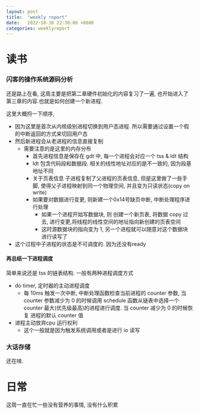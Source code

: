 ```yaml
---
layout: post
title:  "weekly report"
date:   2022-10-30 22:30:08 +0800
categories: weeklyreport
---
```



# 读书

### 闪客的操作系统源码分析

还是路上在看, 这周主要是把第二章硬件初始化的内容复习了一遍, 也开始进入了第三章的内容.也就是如何创建一个新进程.

这里大概捋一下顺序,

- 因为这里是首次从内核级别进程切换到用户态进程. 所以需要通过设置一个假的中断返回的方式来切回用户态
- 然后新进程会从老进程的信息直接复制
    - 需要注意的是这里的内存分布
        - 首先进程信息是保存在 gdt 中, 每一个进程会对应一个 tss & ldt 结构
        - ldt 包含代码段和数据段. 相关的线性地址对应的是不一致的, 因为段基地址不同
        - 关于页表信息 子进程复制了父进程的页表信息, 但是这里做了一些手脚, 使得父子进程映射到同一个物理空间, 并且变为只读状态(copy on write)
        - 如果要对数据进行变更, 则新建一个0x14号缺页中断, 中断处理程序进行处理
            - 如果一个进程开始写数据块, 则 创建一个新页表, 将数据 copy 过去, 进行变更,将线程的线性空间的地址指向新创建的页表空间
            - 这时源数据块的指向变为 1, 另一个进程就可以随意对这个数据块进行读写了
- 这个过程中子进程的状态是不可调度的. 因为还没有ready

#### 再总结一下进程调度

简单来说还是 tss 的链表结构. 一般有两种进程调度方式
- do timer, 定时器的主动进程调度
   - 每 10ms 触发一次中断, 中断处理函数检查当前进程的 counter 参数, 当 counter 参数减少为 0 的时候调用 schedule 函数从链表中选择一个 counter 最大(优先级最高)的进程进行调度. 当 counter 减少为 0 的时候恢复 进程的默认 counter 值
- 进程主动放弃cpu 运行权利
    - 这个一般就是因为触发系统调用或者是进行 io 读写

### 大话存储

还在啃.

# 日常

这周一直在忙一些没有营养的事情, 没有什么积累